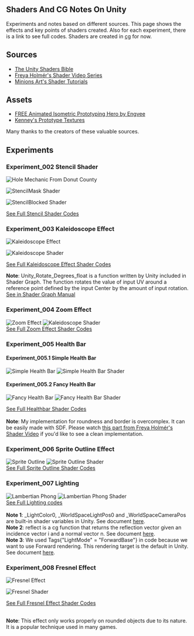 ## Shaders And CG Notes On Unity
Experiments and notes based on different sources. This page shows the effects and key points of shaders created. Also for each experiment, there is a link to see full codes. Shaders are created in [cg](https://developer.download.nvidia.com/cg/Cg_language.html) for now.

## Sources
- [The Unity Shaders Bible](https://www.jettelly.com/store/books/the-unity-shaders-bible/)
- [Freya Holmér's Shader Video Series](https://www.youtube.com/watch?v=kfM-yu0iQBk&list=PLImQaTpSAdsCnJon-Eir92SZMl7tPBS4Z)
- [Minions Art's Shader Tutorials](https://www.patreon.com/minionsart)

## Assets
- [FREE Animated Isometric Prototyping Hero by Engvee](https://engvee.itch.io/animated-isometric-prototyping-hero)
- [Kenney's Prototype Textures](https://www.kenney.nl/assets/prototype-textures)

Many thanks to the creators of these valuable sources.

## Experiments

### Experiment_002 Stencil Shader

![Hole Mechanic From Donut County](media/exp002_stencil/stencil_hole_donut_county.gif)

![StencilMask Shader](media/exp002_stencil/StencilMask.png)

![StencilBlocked Shader](media/exp002_stencil/StencilBlocked.png)

[See Full Stencil Shader Codes](Assets/Experiments/Experiment2_Stencil/Code/Shaders)

### Experiment_003 Kaleidoscope Effect

![Kaleidoscope Effect](media/exp003_kaleidoscope/kaleidoscope.gif)

![Kaleidoscope Shader](media/exp003_kaleidoscope/kaleidoscope_shader.png)

[See Full Kaleidoscope Effect Shader Codes](Assets/Experiments/Experiment3_Kaleidoscope/Code/Shaders/Kaleidoscope.shader)

**Note**: Unity_Rotate_Degrees_float is a function written by Unity included in Shader Graph. The function rotates the value of input UV around a reference point defined by the input Center by the amount of input rotation. [See in Shader Graph Manual](https://docs.unity3d.com/Packages/com.unity.shadergraph@7.1/manual/Rotate-Node.html)

### Experiment_004 Zoom Effect

![Zoom Effect](media/exp004_zoom/ZoomEffect.gif)
![Kaleidoscope Shader](media/exp004_zoom/ZoomEffectShader.png)
\
[See Full Zoom Effect Shader Codes](Assets/Experiments/Experiment4_Zoom/Code/Shaders/ZoomShader.shader)


### Experiment_005 Health Bar
#### Experiment_005.1 Simple Health Bar
![Simple Health Bar](media/exp005_healthbar/SimpleHealthBar.gif)
![Simple Health Bar Shader](media/exp005_healthbar/SimpleHealthBarCode.png)

#### Experiment_005.2 Fancy Health Bar
![Fancy Health Bar](media/exp005_healthbar/FancyHealthBar_.gif)
![Fancy Health Bar Shader](media/exp005_healthbar/FancyHealthBarCode.png)

[See Full Healthbar Shader Codes](Assets/Experiments/Experiment5_HealthBar/Code/Shaders)
\
\
**Note**: My implementation for roundness and border is overcomplex. It can be easily made with SDF. Please watch [this part from Freya Holmér's Shader Video](https://youtu.be/mL8U8tIiRRg?t=4737) if you'd like to see a clean implementation.

### Experiment_006 Sprite Outline Effect

![Sprite Outline](media/exp006_sprite_outline/SpriteOutline.gif)
![Sprite Outline Shader](media/exp006_sprite_outline/spriteOutlineShader.png)
\
[See Full Sprite Outline Shader Codes](Assets/Experiments/Experiment6_SpriteOutline/Code/Shaders/SpriteOutlineShader.shader)

### Experiment_007 Lighting 

![Lambertian Phong](media/exp007_lighting/lambertianPhongAll.gif)
![Lambertian Phong Shader](media/exp007_lighting/lambertianPhongShader.png)
\
[See Full Lighting codes](Assets/Experiments/Experiment7_Lighting/Code/Shaders)
\
\
**Note 1**: _LightColor0, _WorldSpaceLightPos0 and _WorldSpaceCameraPos are built-in shader variables in Unity. See document [here](https://docs.unity3d.com/Manual/SL-UnityShaderVariables.html).
\
**Note 2**: reflect is a cg function that returns the reflection vector given an incidence vector i and a normal vector n. See document [here](https://developer.download.nvidia.com/cg/reflect.html).
\
**Note 3**: We used Tags{"LightMode" = "ForwardBase"} in code because we want to use Forward rendering. This rendering target is the default in Unity. See document [here](https://docs.unity3d.com/560/Documentation/Manual/SL-PassTags.html).

### Experiment_008 Fresnel Effect

![Fresnel Effect](media/exp008_fresnel/fresnel.gif)

![Fresnel Shader](media/exp008_fresnel/fresnelCode.png)

[See Full Fresnel Effect Shader Codes](Assets/Experiments/Experiment8_Fresnel/Code/Shaders/Fresnel.shader)

\
**Note**: This effect only works properly on rounded objects due to its nature. It is a popular technique used in many games.






